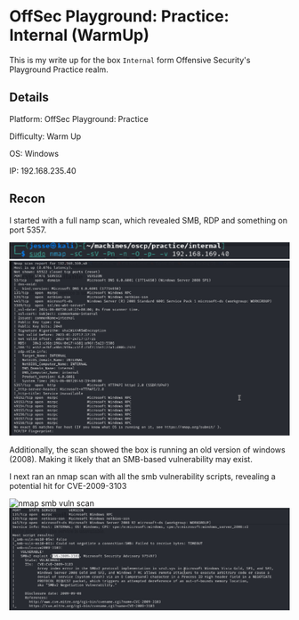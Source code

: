 # OffSec Playground: Practice: Internal (WarmUp)
This is my write up for the box `Internal` form Offensive Security's Playground Practice realm.

## Details
Platform: OffSec Playground: Practice

Difficulty: Warm Up

OS: Windows

IP: 192.168.235.40

## Recon
I started with a full namp scan, which revealed SMB, RDP and something on port 5357.

![](screenshots/nmap-command.png "full nmap scan command")
![](screenshots/nmap-full.png "full nmap scan output")

Additionally, the scan showed the box is running an old version of windows (2008).  Making it likely that an SMB-based vulnerability may exist.

I next ran an nmap scan with all the smb vulnerability scripts, revealing a potential hit for CVE-2009-3103

![](screenshots/sbm-vuln-scan.png "nmap smb vuln scan")
![](screenshots/smb-vuln-result.png "smb vuln scan finding")
